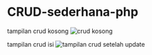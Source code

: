 # CRUD-sederhana-php
tampilan crud kosong 
![crud kosong](https://user-images.githubusercontent.com/80935837/113861621-9fce7980-97d1-11eb-8730-a54a43ca90df.png)

tampilan crud isi
![tampilan crud setelah update](https://user-images.githubusercontent.com/80935837/113861641-a4932d80-97d1-11eb-90f3-bad1b19c0c47.png)
